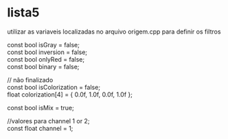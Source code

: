 # lista5



utilizar as variaveis localizadas no arquivo origem.cpp para definir os filtros
<br>

const bool isGray = false; <br>
const bool inversion = false;<br>
const bool onlyRed = false;<br>
const bool binary = false;<br>

// não finalizado<br>
const bool isColorization = false;<br>
float colorization[4] = { 0.0f, 1.0f, 0.0f, 1.0f };<br>


const bool isMix = true;<br>

//valores para channel 1 or 2;<br>
const float channel = 1;<br>
